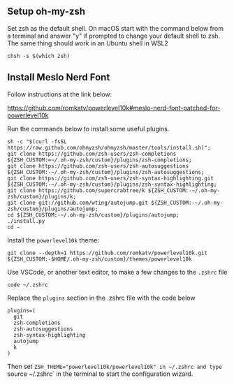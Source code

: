 ## Setup oh-my-zsh

Set zsh as the default shell. On macOS start with the command below from a terminal and answer "y" if prompted to change your default shell to zsh. The same thing should work in an Ubuntu shell in WSL2

`chsh -s $(which zsh)`

## Install Meslo Nerd Font 

Follow instructions at the link below:

https://github.com/romkatv/powerlevel10k#meslo-nerd-font-patched-for-powerlevel10k

Run the commands below to install some useful plugins.

```
sh -c "$(curl -fsSL https://raw.github.com/ohmyzsh/ohmyzsh/master/tools/install.sh)";
git clone https://github.com/zsh-users/zsh-completions ${ZSH_CUSTOM:=~/.oh-my-zsh/custom}/plugins/zsh-completions;
git clone https://github.com/zsh-users/zsh-autosuggestions ${ZSH_CUSTOM:-~/.oh-my-zsh/custom}/plugins/zsh-autosuggestions;
git clone https://github.com/zsh-users/zsh-syntax-highlighting.git ${ZSH_CUSTOM:-~/.oh-my-zsh/custom}/plugins/zsh-syntax-highlighting;
git clone https://github.com/supercrabtree/k ${ZSH_CUSTOM:-~/.oh-my-zsh/custom}/plugins/k;
git clone git://github.com/wting/autojump.git ${ZSH_CUSTOM:-~/.oh-my-zsh/custom}/plugins/autojump;
cd ${ZSH_CUSTOM:-~/.oh-my-zsh/custom}/plugins/autojump;
./install.py
cd -
```

Install the `powerlevel10k` theme:

```
git clone --depth=1 https://github.com/romkatv/powerlevel10k.git ${ZSH_CUSTOM:-$HOME/.oh-my-zsh/custom}/themes/powerlevel10k
```

Use VSCode, or another text editor, to make a few changes to the `.zshrc` file

```
code ~/.zshrc
```

Replace the `plugins` section in the .zshrc file with the code below

```
plugins=(
  git
  zsh-completions
  zsh-autosuggestions
  zsh-syntax-highlighting
  autojump
  k
)
```

Then set `ZSH_THEME="powerlevel10k/powerlevel10k" in ~/.zshrc and type ` source ~/.zshrc` in the terminal to start the configuration wizard. 
